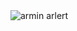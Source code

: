 <style>
  #armin{
    image-align: center;
 }
</style> 
<img id="armin" src="https://pbs.twimg.com/media/E0hqp0hUcAAbWYR.jpg" alt = "armin arlert">

